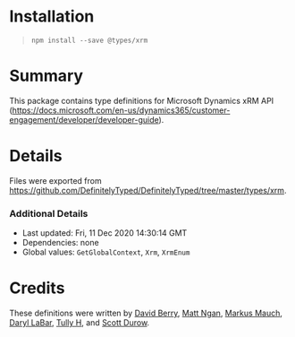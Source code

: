 # Installation
> `npm install --save @types/xrm`

# Summary
This package contains type definitions for Microsoft Dynamics xRM API (https://docs.microsoft.com/en-us/dynamics365/customer-engagement/developer/developer-guide).

# Details
Files were exported from https://github.com/DefinitelyTyped/DefinitelyTyped/tree/master/types/xrm.

### Additional Details
 * Last updated: Fri, 11 Dec 2020 14:30:14 GMT
 * Dependencies: none
 * Global values: `GetGlobalContext`, `Xrm`, `XrmEnum`

# Credits
These definitions were written by [ David Berry](https://github.com/6ix4our), [Matt Ngan](https://github.com/mattngan), [Markus Mauch](https://github.com/markusmauch), [Daryl LaBar](https://github.com/daryllabar), [Tully H](https://github.com/clownwilleatme), and [Scott Durow](https://github.com/scottdurow).
